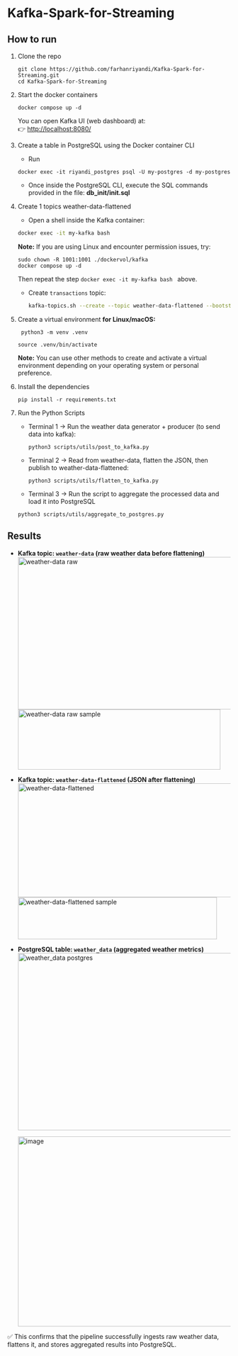 # Kafka-Spark-for-Streaming
## How to run
1. Clone the repo
   ```
   git clone https://github.com/farhanriyandi/Kafka-Spark-for-Streaming.git
   cd Kafka-Spark-for-Streaming
   ```
   
2. Start the docker containers
   ```
   docker compose up -d
   ```
   You can open Kafka UI (web dashboard) at:  
    👉 [http://localhost:8080/](http://localhost:8080/)

3. Create a table in PostgreSQL using the Docker container CLI
   * Run
   ```
   docker exec -it riyandi_postgres psql -U my-postgres -d my-postgres
   ```
   * Once inside the PostgreSQL CLI, execute the SQL commands provided in the file: **db_init/init.sql**

4. Create 1 topics weather-data-flattened
    * Open a shell inside the Kafka container:
    ```bash
    docker exec -it my-kafka bash
    ```
   **Note:** If you are using Linux and encounter permission issues, try:
   ```
   sudo chown -R 1001:1001 ./dockervol/kafka
   docker compose up -d
   ```
   Then repeat the step ```docker exec -it my-kafka bash ``` above.

   * Create `transactions` topic:
     ```bash
     kafka-topics.sh --create --topic weather-data-flattened --bootstrap-server localhost:9092 --partitions 3 --replication-factor 1
     ```
     
5. Create a virtual environment **for Linux/macOS:**
   ```
    python3 -m venv .venv
   ```
   ```
   source .venv/bin/activate
   ```
   **Note:** You can use other methods to create and activate a virtual environment depending on your operating system or personal preference.

6. Install the dependencies
   ```
   pip install -r requirements.txt
   ```

7. Run the Python Scripts
   * Terminal 1 → Run the weather data generator + producer (to send data into kafka):
     ```
     python3 scripts/utils/post_to_kafka.py
     ```
   * Terminal 2 → Read from weather-data, flatten the JSON, then publish to weather-data-flattened:
     ```
     python3 scripts/utils/flatten_to_kafka.py
     ```
   * Terminal 3 → Run the script to aggregate the processed data and load it into PostgreSQL 
   ```
   python3 scripts/utils/aggregate_to_postgres.py
   ```

## Results

* **Kafka topic: `weather-data` (raw weather data before flattening)**
  <img width="820" height="344" alt="weather-data raw" src="https://github.com/user-attachments/assets/dc2168c4-328c-492f-9e9f-d04dc1d52134" />
  <img width="457" height="136" alt="weather-data raw sample" src="https://github.com/user-attachments/assets/eee8b0ab-4878-495e-b648-4eb8d58530a3" />

* **Kafka topic: `weather-data-flattened` (JSON after flattening)**
  <img width="793" height="257" alt="weather-data-flattened" src="https://github.com/user-attachments/assets/d615ace4-6bcf-41a7-b1c4-b0f53f335bd7" />
  <img width="449" height="95" alt="weather-data-flattened sample" src="https://github.com/user-attachments/assets/6bd952f1-10b8-4bd3-84ea-f24ee561d566" />

* **PostgreSQL table: `weather_data` (aggregated weather metrics)**
  <img width="582" height="400" alt="weather_data postgres" src="https://github.com/user-attachments/assets/b3ae69d5-f0a6-427c-be1d-d705556fef4a" />

  <img width="731" height="429" alt="image" src="https://github.com/user-attachments/assets/6ed1439c-d950-42d6-9761-ee4715384bcf" />


✅ This confirms that the pipeline successfully ingests raw weather data, flattens it, and stores aggregated results into PostgreSQL.


   
